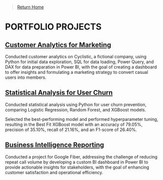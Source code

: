 > [Return Home](README.md)

# PORTFOLIO PROJECTS

## [Customer Analytics for Marketing](HTML-Pages/Cyclistic-Customer-Analytics.html)

Conducted customer analytics on Cyclistic, a fictional company, using Python for initial data exploration, SQL for data loading, Power Query, and DAX for data preparation in Power BI, with the goal of creating a dashboard to offer insights and formulating a marketing strategy to convert casual users into members.

## [Statistical Analysis for User Churn](HTML-Pages/Statistical-Analysis-for-User-Churn.html)

Conducted statistical analysis using Python for user churn prevention, comparing Logistic Regression, Random Forest, and XGBoost models.

Selected the best-performing model and performed hyperparameter tuning, resulting in the Best Fit XGBoost model with an accuracy of 79.05%, precision of 35.10%, recall of 21.16%, and an F1-score of 26.40%.

## [Business Intelligence Reporting](HTML-Pages/Business-Intelligence-Reporting.html)

Conducted a project for Google Fiber, addressing the challenge of reducing repeat call volume by developing a custom BI dashboard in Power BI to provide actionable insights for stakeholders, with the goal of enhancing customer satisfaction and operational efficiency.
